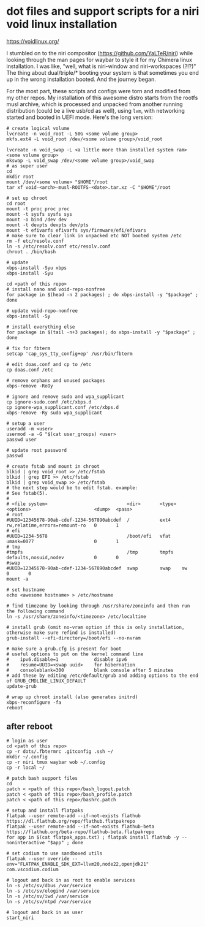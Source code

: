 # dot files and support scripts for a niri void linux installation

https://voidlinux.org/

I stumbled on to the niri compositor (https://github.com/YaLTeR/niri) while looking through the man pages for waybar to style it for my Chimera linux installation.  I was like, "well, what is niri-window and niri-workspaces (?!?)"  The thing about dual/triple/* booting your system is that sometimes you end up in the wrong installation booted.  And the journey began.

For the most part, these scripts and configs were torn and modified from my other repos.  My installation of this awesome distro starts from the rootfs musl archive, which is processed and unpacked from another running distribution (could be a live usb/cd as well), using ```lvm```, with networking started and booted in UEFI mode.  Here's the long version:

```
# create logical volume
lvcreate -n void_root -L 50G <some volume group>
mkfs.ext4 -L void_root /dev/<some volume group>/void_root

lvcreate -n void_swap -L <a little more than installed system ram> <some volume group>
mkswap -L void_swap /dev/<some volume group>/void_swap
# as super user
cd
mkdir root
mount /dev/<some volume> "$HOME"/root
tar xf void-<arch>-musl-ROOTFS-<date>.tar.xz -C "$HOME"/root

# set up chroot
cd root
mount -t proc proc proc
mount -t sysfs sysfs sys
mount -o bind /dev dev
mount -t devpts devpts dev/pts
mount -t efivarfs efivarfs sys/firmware/efi/efivars
# make sure to clear link in unpacked etc NOT booted system /etc
rm -f etc/resolv.conf
ln -s /etc/resolv.conf etc/resolv.conf
chroot . /bin/bash

# update
xbps-install -Syu xbps
xbps-install -Syu

cd <path of this repo>
# install nano and void-repo-nonfree
for package in $(head -n 2 packages) ; do xbps-install -y "$package" ; done

# update void-repo-nonfree
xbps-install -Sy

# install everything else
for package in $(tail -n+3 packages); do xbps-install -y "$package" ; done

# fix for fbterm
setcap 'cap_sys_tty_config+ep' /usr/bin/fbterm

# edit doas.conf and cp to /etc
cp doas.conf /etc

# remove orphans and unused packages
xbps-remove -RoOy

# ignore and remove sudo and wpa_supplicant
cp ignore-sudo.conf /etc/xbps.d
cp ignore-wpa_supplicant.conf /etc/xbps.d
xbps-remove -Ry sudo wpa_supplicant

# setup a user
useradd -m <user>
usermod -a -G "$(cat user_groups) <user>
passwd user

# update root password
passwd

# create fstab and mount in chroot
blkid | grep void_root >> /etc/fstab
blkid | grep EFI >> /etc/fstab
blkid | grep void_swap >> /etc/fstab
# the next step would be to edit fstab. example:
# See fstab(5).
#
# <file system>								<dir>		<type>	<options>						<dump>	<pass>
# root
#UUID=12345678-90ab-cdef-1234-567890abcdef  /           ext4    rw,relatime,errors=remount-ro   0   	1
# efi
#UUID=1234-5678                             /boot/efi   vfat    umask=0077						0		1
# tmp
#tmpfs										/tmp		tmpfs	defaults,nosuid,nodev			0		0
#swap
#UUID=12345678-90ab-cdef-1234-567890abcdef	swap		swap	sw								0		0
mount -a

# set hostname
echo <awesome hostname> > /etc/hostname

# find timezone by looking through /usr/share/zoneinfo and then run the following command
ln -s /usr/share/zoneinfo/<timezone> /etc/localtime

# install grub (omit no-vram option if this is only installation, otherwise make sure refind is installed)
grub-install --efi-directory=/boot/efi --no-nvram

# make sure a grub.cfg is present for boot
# useful options to put on the kernel command line
#    ipv6.disable=1             disable ipv6
#    resume=UUID=<swap uuid>    for hibernation
#    consoleblank=300           blank console after 5 minutes
# add these by editing /etc/default/grub and adding options to the end of GRUB_CMDLINE_LINUX_DEFAULT
update-grub

# wrap up chroot install (also generates initrd)
xbps-reconfigure -fa
reboot
```

## after reboot

```
# login as user
cd <path of this repo>
cp -r dots/.fbtermrc .gitconfig .ssh ~/
mkdir ~/.config
cp -r niri tmux waybar wob ~/.config
cp -r local ~/

# patch bash support files
cd
patch < <path of this repo>/bash_logout.patch
patch < <path of this repo>/bash_profile.patch
patch < <path of this repo>/bashrc.patch

# setup and install flatpaks
flatpak --user remote-add --if-not-exists flathub https://dl.flathub.org/repo/flathub.flatpakrepo
flatpak --user remote-add --if-not-exists flathub-beta https://flathub.org/beta-repo/flathub-beta.flatpakrepo
for app in $(cat flatpak_apps.txt) ; flatpak install flathub -y --noninteractive "$app" ; done

# set codium to use sandboxed utils
flatpak --user override --env="FLATPAK_ENABLE_SDK_EXT=llvm20,node22,openjdk21" com.vscodium.codium

# logout and back in as root to enable services
ln -s /etc/sv/dbus /var/service
ln -s /etc/sv/elogind /var/service
ln -s /etc/sv/iwd /var/service
ln -s /etc/sv/ntpd /var/service

# logout and back in as user
start_niri
```
